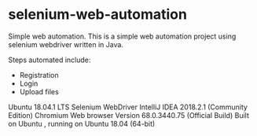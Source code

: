 # selenium-web-automation
Simple web automation.
This is a simple web automation project using selenium webdriver written in Java.

Steps automated include:
 - Registration
 - Login
 - Upload files
 
 
 Ubuntu 18.04.1 LTS
 Selenium WebDriver
 IntelliJ IDEA 2018.2.1 (Community Edition)
 Chromium Web browser Version 68.0.3440.75 (Official Build) Built on Ubuntu , running on Ubuntu 18.04 (64-bit)
